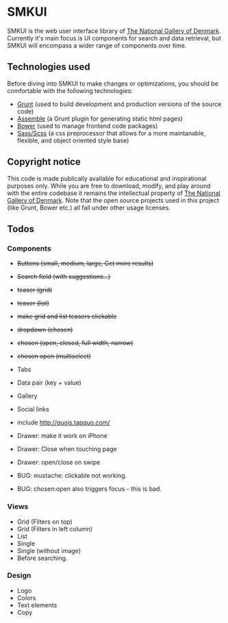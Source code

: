 # SMKUI

SMKUI is the web user interface library of [The National Gallery of Denmark](http://smk.dk/en). Currently it's main focus is UI components for search and data retrieval, but SMKUI will encompass a wider range of components over time.

## Technologies used
Before diving into SMKUI to make changes or optimizations, you should be comfortable with the following technologies:

- [Grunt](http://gruntjs.com/getting-started) (used to build development and production versions of the source code)
- [Assemble](http://assemble.io/docs) (a Grunt plugin for generating static html pages)
- [Bower](http://bower.io) (used to manage frontend code packages)
- [Sass/Scss](http://sass-lang.com/documentation) (a css preprocessor that allows for a more maintanable, flexible, and object oriented style base)

## Copyright notice
This code is made publically available for educational and inspirational purposes only. While you are free to download, modify, and play around with the entire codebase it remains the intellectual property of [The National Gallery of Denmark](http://smk.dk/en). Note that the open source projects used in this project (like Grunt, Bower etc.) all fall under other usage licenses.

## Todos

### Components
- <s>Buttons (small, medium, large, Get more results)</s>
- <s>Search field (with suggestions...)</s>
- <s>teaser (grid)</s>
- <s>teaser (list)</s>
- <s>make grid and list teasers clickable</s>

- <s>dropdown (chosen)</s>
- <s>chosen (open, closed, full width, narrow)</s>
- <s>chosen open (multiselect)</s>
- Tabs
- Data pair (key + value)
- Gallery
- Social links

- include http://quojs.tapquo.com/
- Drawer: make it work on iPhone
- Drawer: Close when touching page
- Drawer: open/close on swipe

- BUG: mustache: clickable not working.
- BUG: chosen:open also triggers focus - this is bad.

### Views
- Grid (Filters on top)
- Grid (Filters in left column)
- List
- Single
- Single (without image)
- Before searching.

### Design
- Logo
- Colors
- Text elements
- Copy